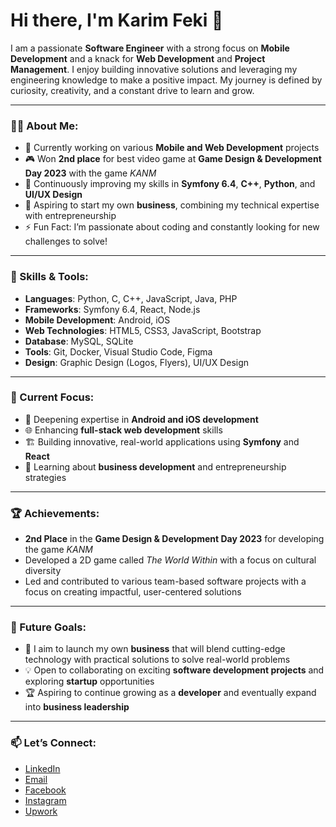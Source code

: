 # Hi there, I'm Karim Feki 👋

I am a passionate **Software Engineer** with a strong focus on **Mobile Development** and a knack for **Web Development** and **Project Management**. I enjoy building innovative solutions and leveraging my engineering knowledge to make a positive impact. My journey is defined by curiosity, creativity, and a constant drive to learn and grow.

---

### 🧑‍💻 About Me:

- 🔭 Currently working on various **Mobile and Web Development** projects
- 🎮 Won **2nd place** for best video game at **Game Design & Development Day 2023** with the game *KANM*
- 🌱 Continuously improving my skills in **Symfony 6.4**, **C++**, **Python**, and **UI/UX Design**
- 💼 Aspiring to start my own **business**, combining my technical expertise with entrepreneurship
- ⚡ Fun Fact: I’m passionate about coding and constantly looking for new challenges to solve!

---

### 🚀 Skills & Tools:

- **Languages**: Python, C, C++, JavaScript, Java, PHP
- **Frameworks**: Symfony 6.4, React, Node.js
- **Mobile Development**: Android, iOS
- **Web Technologies**: HTML5, CSS3, JavaScript, Bootstrap
- **Database**: MySQL, SQLite
- **Tools**: Git, Docker, Visual Studio Code, Figma
- **Design**: Graphic Design (Logos, Flyers), UI/UX Design

---

### 🎯 Current Focus:

- 📱 Deepening expertise in **Android and iOS development**
- 🌐 Enhancing **full-stack web development** skills
- 🏗️ Building innovative, real-world applications using **Symfony** and **React**
- 🧠 Learning about **business development** and entrepreneurship strategies

---

### 🏆 Achievements:

- **2nd Place** in the **Game Design & Development Day 2023** for developing the game *KANM*
- Developed a 2D game called *The World Within* with a focus on cultural diversity
- Led and contributed to various team-based software projects with a focus on creating impactful, user-centered solutions

---

### 💼 Future Goals:

- 🚀 I aim to launch my own **business** that will blend cutting-edge technology with practical solutions to solve real-world problems
- 💡 Open to collaborating on exciting **software development projects** and exploring **startup** opportunities
- 🏆 Aspiring to continue growing as a **developer** and eventually expand into **business leadership**

---

### 📫 Let’s Connect:

- [LinkedIn](https://www.linkedin.com/in/karimfeki) 
- [Email](mailto:karim.feki.com@gmail.com)
- [Facebook](https://www.facebook.com/profile.php?id=100079776822402) 
- [Instagram](https://www.instagram.com/karim.feki.1/) 
- [Upwork](https://www.upwork.com/freelancers/~0185a0d6593f4bf939?mp_source=share) 
